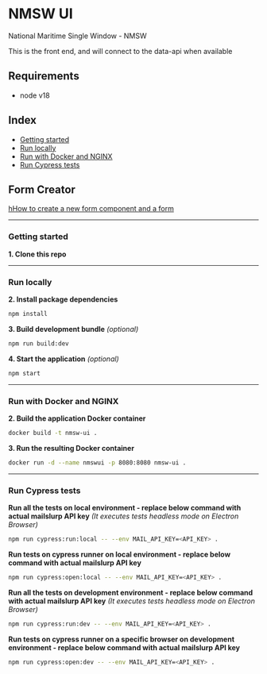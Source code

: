 # NMSW UI
National Maritime Single Window - NMSW

This is the front end, and will connect to the data-api when available

## Requirements

* node v18

## Index
* [Getting started](#getting-started)
* [Run locally](#run-locally)
* [Run with Docker and NGINX](#run-with-docker-and-nginx)
* [Run Cypress tests](#run-cypress-tests)

## Form Creator
<a href="https://github.com/UKHomeOffice/nmsw-ui/blob/main/docs/form_creator.md">hHow to create a new form component and a form</a>

----

### Getting started

**1. Clone this repo**

----

### Run locally
**2. Install package dependencies**
```sh
npm install
```
**3. Build development bundle** *(optional)*
```sh
npm run build:dev
```
**4. Start the application** *(optional)*
```sh
npm start
```
----

### Run with Docker and NGINX
**2. Build the application Docker container**
```sh
docker build -t nmsw-ui .
```
**3. Run the resulting Docker container**
```sh
docker run -d --name nmswui -p 8080:8080 nmsw-ui .
```

----

### Run Cypress tests
**Run all the tests on local environment - replace below command with actual mailslurp API key** *(It executes tests headless mode on Electron Browser)*
```sh
npm run cypress:run:local -- --env MAIL_API_KEY=<API_KEY> .
```
**Run tests on cypress runner on local environment - replace below command with actual mailslurp API key**
```sh
npm run cypress:open:local -- --env MAIL_API_KEY=<API_KEY> .
```
**Run all the tests on development environment - replace below command with actual mailslurp API key** *(It executes tests headless mode on Electron Browser)*
```sh
npm run cypress:run:dev -- --env MAIL_API_KEY=<API_KEY> .
```
**Run tests on cypress runner on a specific browser on development environment - replace below command with actual mailslurp API key**
```sh
npm run cypress:open:dev -- --env MAIL_API_KEY=<API_KEY> .
```
